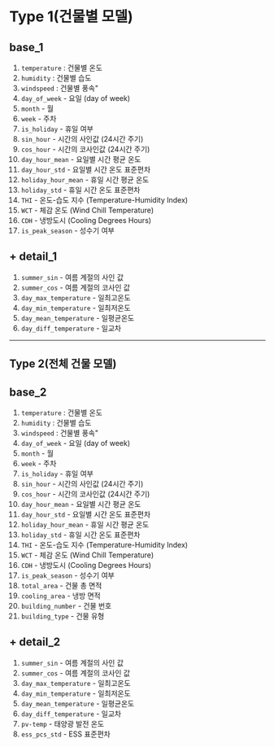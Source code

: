 # Type 1(건물별 모델)

## base_1

1. `temperature` : 건물별 온도
2. `humidity` : 건물별 습도
3. `windspeed` : 건물별 풍속"
4. `day_of_week` - 요일 (day of week)
5. `month` - 월
6. `week` - 주차
7. `is_holiday` - 휴일 여부
8. `sin_hour` - 시간의 사인값 (24시간 주기)
9. `cos_hour` - 시간의 코사인값 (24시간 주기)
10. `day_hour_mean` - 요일별 시간 평균 온도
11. `day_hour_std` - 요일별 시간 온도 표준편차
12. `holiday_hour_mean` - 휴일 시간 평균 온도
13. `holiday_std` - 휴일 시간 온도 표준편차
14. `THI` - 온도-습도 지수 (Temperature-Humidity Index)
15. `WCT` - 체감 온도 (Wind Chill Temperature)
16. `CDH` - 냉방도시 (Cooling Degrees Hours)
17. `is_peak_season` - 성수기 여부

## + detail_1

1. `summer_sin` - 여름 계절의 사인 값
2. `summer_cos` - 여름 계절의 코사인 값
3. `day_max_temperature` - 일최고온도
4. `day_min_temperature` - 일최저온도
5. `day_mean_temperature` - 일평균온도
6. `day_diff_temperature` - 일교차

---

## Type 2(전체 건물 모델)

## base_2

1. `temperature` : 건물별 온도
2. `humidity` : 건물별 습도
3. `windspeed` : 건물별 풍속"
4. `day_of_week` - 요일 (day of week)
5. `month` - 월
6. `week` - 주차
7. `is_holiday` - 휴일 여부
8. `sin_hour` - 시간의 사인값 (24시간 주기)
9. `cos_hour` - 시간의 코사인값 (24시간 주기)
10. `day_hour_mean` - 요일별 시간 평균 온도
11. `day_hour_std` - 요일별 시간 온도 표준편차
12. `holiday_hour_mean` - 휴일 시간 평균 온도
13. `holiday_std` - 휴일 시간 온도 표준편차
14. `THI` - 온도-습도 지수 (Temperature-Humidity Index)
15. `WCT` - 체감 온도 (Wind Chill Temperature)
16. `CDH` - 냉방도시 (Cooling Degrees Hours)
17. `is_peak_season` - 성수기 여부
18. `total_area` - 건물 총 면적
19. `cooling_area` - 냉방 면적
20. `building_number` - 건물 번호
21. `building_type` - 건물 유형

## + detail_2

1. `summer_sin` - 여름 계절의 사인 값
2. `summer_cos` - 여름 계절의 코사인 값
3. `day_max_temperature` - 일최고온도
4. `day_min_temperature` - 일최저온도
5. `day_mean_temperature` - 일평균온도
6. `day_diff_temperature` - 일교차
7. `pv-temp` - 태양광 발전 온도
8. `ess_pcs_std` - ESS 표준편차


